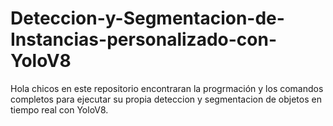 # Deteccion-y-Segmentacion-de-Instancias-personalizado-con-YoloV8
Hola chicos en este repositorio encontraran la progrmación y los comandos completos para ejecutar su propia deteccion y segmentacion de objetos en tiempo real con YoloV8.
